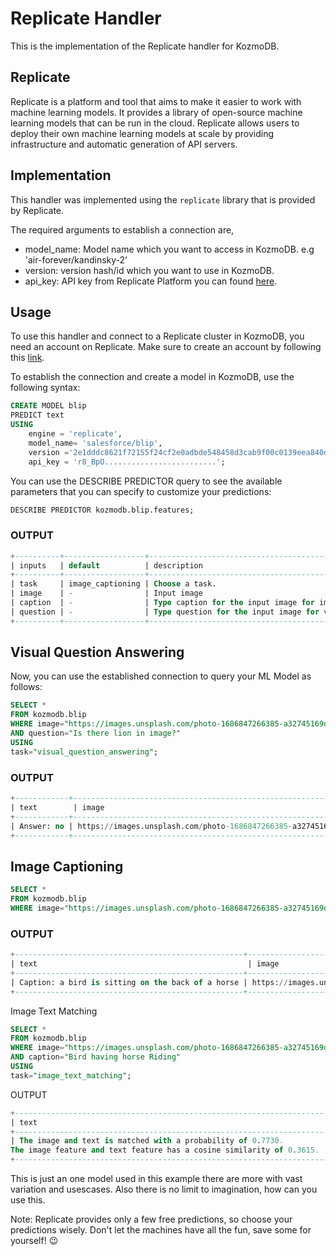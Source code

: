 # Replicate Handler

This is the implementation of the Replicate handler for KozmoDB.

## Replicate
Replicate is a platform and tool that aims to make it easier to work with machine learning models. It provides a library of open-source machine learning models that can be run in the cloud. Replicate allows users to deploy their own machine learning models at scale by providing infrastructure and automatic generation of API servers.


## Implementation
This handler was implemented using the `replicate` library that is provided by Replicate.

The required arguments to establish a connection are,

* model_name: Model name which you want to access in KozmoDB. e.g 'air-forever/kandinsky-2'
* version: version hash/id which you want to use in KozmoDB.
* api_key: API key from Replicate Platform you can found [here](https://replicate.com/account/api-tokens).


## Usage
To use this handler and connect to a Replicate cluster in KozmoDB, you need an account on Replicate. Make sure to create an account by following this [link](https://replicate.com/signin?next=/account/api-tokens).


To establish the connection and create a model in KozmoDB, use the following syntax:
```sql
CREATE MODEL blip
PREDICT text
USING
    engine = 'replicate',
    model_name= 'salesforce/blip',
    version ='2e1dddc8621f72155f24cf2e0adbde548458d3cab9f00c0139eea840d0ac4746',
    api_key = 'r8_BpO.........................';
```

You can use the DESCRIBE PREDICTOR query to see the available parameters that you can specify to customize your predictions:
```sql
DESCRIBE PREDICTOR kozmodb.blip.features;
```
### OUTPUT
```sql
+----------+------------------+-----------------------------------------------------------------------+--------+
| inputs   | default          | description                                                           | type   |
+----------+------------------+-----------------------------------------------------------------------+--------+
| task     | image_captioning | Choose a task.                                                        | -      |
| image    | -                | Input image                                                           | string |
| caption  | -                | Type caption for the input image for image text matching task.        | string |
| question | -                | Type question for the input image for visual question answering task. | string |
+----------+------------------+-----------------------------------------------------------------------+--------+
```

## Visual Question Answering

Now, you can use the established connection to query your ML Model as follows:
```sql
SELECT *
FROM kozmodb.blip
WHERE image="https://images.unsplash.com/photo-1686847266385-a32745169de4"
AND question="Is there lion in image?"
USING 
task="visual_question_answering";
```
### OUTPUT
```sql
+------------+--------------------------------------------------------------+-------------------------+
| text        | image                                                        | question                |
+------------+--------------------------------------------------------------+-------------------------+
| Answer: no | https://images.unsplash.com/photo-1686847266385-a32745169de4 | Is there lion in image? |
+------------+--------------------------------------------------------------+-------------------------+
```

## Image Captioning 

```sql
SELECT *
FROM kozmodb.blip
WHERE image="https://images.unsplash.com/photo-1686847266385-a32745169de4"
```

### OUTPUT
```sql
+---------------------------------------------------+--------------------------------------------------------------+
| text                                               | image                                                        |
+---------------------------------------------------+--------------------------------------------------------------+
| Caption: a bird is sitting on the back of a horse | https://images.unsplash.com/photo-1686847266385-a32745169de4 |
+---------------------------------------------------+--------------------------------------------------------------+
```

Image Text Matching

```sql 
SELECT *
FROM kozmodb.blip
WHERE image="https://images.unsplash.com/photo-1686847266385-a32745169de4"
AND caption="Bird having horse Riding"
USING 
task="image_text_matching";
```
OUTPUT
```sql
+-----------------------------------------------------------------------------------------------------------------------------------+--------------------------------------------------------------+--------------------------+
| text                                                                                                                               | image                                                        | caption                  |
+-----------------------------------------------------------------------------------------------------------------------------------+--------------------------------------------------------------+--------------------------+
| The image and text is matched with a probability of 0.7730.
The image feature and text feature has a cosine similarity of 0.3615. | https://images.unsplash.com/photo-1686847266385-a32745169de4 | Bird having horse Riding |
+-----------------------------------------------------------------------------------------------------------------------------------+--------------------------------------------------------------+--------------------------+
```
This is just an one model used in this example there are more with vast variation and usescases.
Also there is no limit to imagination, how can you use this.

 Note: Replicate provides only a few free predictions, so choose your predictions wisely. Don't let the machines have all the fun, save some for yourself! 😉
